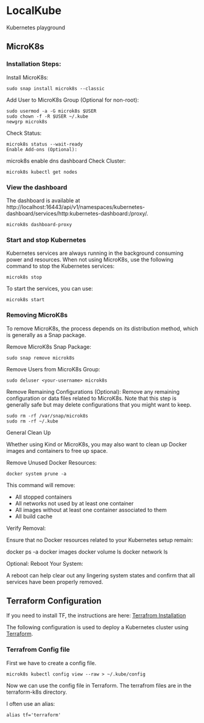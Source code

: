 # LocalKube
Kubernetes playground

## MicroK8s

### Installation Steps:

Install MicroK8s:

    sudo snap install microk8s --classic
    
Add User to MicroK8s Group (Optional for non-root):

    sudo usermod -a -G microk8s $USER
    sudo chown -f -R $USER ~/.kube
    newgrp microk8s

Check Status:

    microk8s status --wait-ready
    Enable Add-ons (Optional):

microk8s enable dns dashboard
Check Cluster:

    microk8s kubectl get nodes


### View the dashboard

The dashboard is available at http://localhost:16443/api/v1/namespaces/kubernetes-dashboard/services/http:kubernetes-dashboard:/proxy/.

    microk8s dashboard-proxy

### Start and stop Kubernetes

Kubernetes services are always running in the background consuming power and resources. When not using MicroK8s, use the following command to stop the Kubernetes services:

    microk8s stop

To start the services, you can use:

    microk8s start

### Removing MicroK8s

To remove MicroK8s, the process depends on its distribution method, which is generally as a Snap package.

Remove MicroK8s Snap Package:

    sudo snap remove microk8s

Remove Users from MicroK8s Group:

    sudo deluser <your-username> microk8s

Remove Remaining Configurations (Optional):
Remove any remaining configuration or data files related to MicroK8s. 
Note that this step is generally safe but may delete configurations that you might want to keep.

    sudo rm -rf /var/snap/microk8s
    sudo rm -rf ~/.kube

General Clean Up

Whether using Kind or MicroK8s, you may also want to clean up Docker images and containers to free up space.

Remove Unused Docker Resources:

    docker system prune -a

This command will remove:

* All stopped containers
* All networks not used by at least one container
* All images without at least one container associated to them
* All build cache

Verify Removal:

Ensure that no Docker resources related to your Kubernetes setup remain:

docker ps -a
docker images
docker volume ls
docker network ls

Optional: Reboot Your System:

A reboot can help clear out any lingering system states and confirm that all services have been properly removed.

## Terraform Configuration

If you need to install TF, the instructions are here: [Terrafrom Installation](https://developer.hashicorp.com/terraform/install)

The following configuration is used to deploy a Kubernetes cluster using [Terraform](https://www.terraform.io/).

### Terrafrom Config file

First we have to create a config file. 

    microk8s kubectl config view --raw > ~/.kube/config

Now we can use the config file in Terraform. The terrafrom files are in the terraform-k8s directory.

I often use an alias:

    alias tf='terraform'

